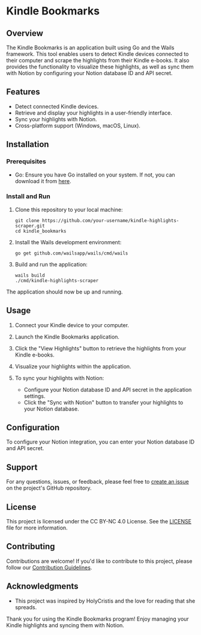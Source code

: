 # Kindle Bookmarks

## Overview

The Kindle Bookmarks is an application built using Go and the Wails framework. This tool enables users to detect Kindle devices connected to their computer and scrape the highlights from their Kindle e-books. It also provides the functionality to visualize these highlights, as well as sync them with Notion by configuring your Notion database ID and API secret.

## Features

- Detect connected Kindle devices.
- Retrieve and display your highlights in a user-friendly interface.
- Sync your highlights with Notion.
- Cross-platform support (Windows, macOS, Linux).

## Installation

### Prerequisites

- Go: Ensure you have Go installed on your system. If not, you can download it from [here](https://golang.org/dl/).

### Install and Run

1. Clone this repository to your local machine:

   ```shell
   git clone https://github.com/your-username/kindle-highlights-scraper.git
   cd kindle_bookmarks
   ```

2. Install the Wails development environment:

   ```shell
   go get github.com/wailsapp/wails/cmd/wails
   ```

3. Build and run the application:

   ```shell
   wails build
   ./cmd/kindle-highlights-scraper
   ```

The application should now be up and running.

## Usage

1. Connect your Kindle device to your computer.

2. Launch the Kindle Bookmarks application.

3. Click the "View Highlights" button to retrieve the highlights from your Kindle e-books.

4. Visualize your highlights within the application.

6. To sync your highlights with Notion:
   - Configure your Notion database ID and API secret in the application settings.
   - Click the "Sync with Notion" button to transfer your highlights to your Notion database.

## Configuration

To configure your Notion integration, you can enter your Notion database ID and API secret.

## Support

For any questions, issues, or feedback, please feel free to [create an issue](https://github.com/luiherch/kindle_bookmarks/issues) on the project's GitHub repository.

## License

This project is licensed under the CC BY-NC 4.0 License. See the [LICENSE](LICENSE) file for more information.

## Contributing

Contributions are welcome! If you'd like to contribute to this project, please follow our [Contribution Guidelines](CONTRIBUTING.md).

## Acknowledgments

- This project was inspired by HolyCristis and the love for reading that she spreads.

Thank you for using the Kindle Bookmarks program! Enjoy managing your Kindle highlights and syncing them with Notion.